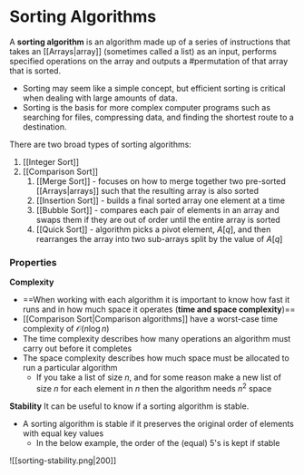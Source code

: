 # Sorting Algorithms

A **sorting algorithm** is an algorithm made up of a series of instructions that takes an [[Arrays|array]] (sometimes called a list) as an input, performs specified operations on the array and outputs a #permutation of that array that is sorted.

- Sorting may seem like a simple concept, but efficient sorting is critical when dealing with large amounts of data. 
- Sorting is the basis for more complex computer programs such as searching for files, compressing data, and finding the shortest route to a destination.

There are two broad types of sorting algorithms:
1. [[Integer Sort]]
2. [[Comparison Sort]]
	1. [[Merge Sort]] - focuses on how to merge together two pre-sorted [[Arrays|arrays]] such that the resulting array is also sorted
	2. [[Insertion Sort]] - builds a final sorted array one element at a time
	3. [[Bubble Sort]] - compares each pair of elements in an array and swaps them if they are out of order until the entire array is sorted
	4. [[Quick Sort]] - algorithm picks a pivot element, $A[q]$, and then rearranges the array into two sub-arrays split by the value of $A[q]$

### Properties
**Complexity**
- ==When working with each algorithm it is important to know how fast it runs and in how much space it operates (**time and space complexity**)==
- [[Comparison Sort|Comparison algorithms]] have a worst-case time complexity of $\mathcal{O}(n\log{n})$
- The time complexity describes how many operations an algorithm must carry out before it completes
- The space complexity describes how much space must be allocated to run a particular algorithm
	- If you take a list of size $n$, and for some reason make a new list of size $n$ for each element in $n$ then the algorithm needs $n^2$ space

**Stability**
It can be useful to know if a sorting algorithm is stable. 

- A sorting algorithm is stable if it preserves the original order of elements with equal key values
	- In the below example, the order of the (equal) 5's is kept if stable

![[sorting-stability.png|200]]